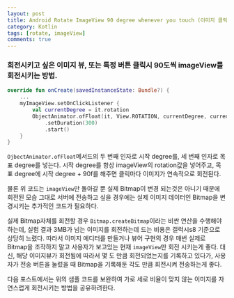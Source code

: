```yaml
---
layout: post
title: Android Rotate ImageView 90 degree whenever you touch (이미지 클릭마다 에니메이션과 함께 90도씩 회전시키기)
category: Kotlin
tags: [rotate, imageView]
comments: true
---
```


### 회전시키고 싶은 이미지 뷰, 또는 특정 버튼 클릭시 90도씩 imageView를 회전시키는 방법.

```kotlin
override fun onCreate(savedInstanceState: Bundle?) {
    ...
    myImageView.setOnClickListener {
        val currentDegree = it.rotation
        ObjectAnimator.ofFloat(it, View.ROTATION, currentDegree, currentDegree + 90f)
            .setDuration(300)
            .start()
	}
}
```

`OjbectAnimator.ofFloat`메서드의 두 번째 인자로 시작 degree를, 세 번째 인자로 목표 degree를 넣는다. 시작 degree를 항상 imageView의 rotation값을 넣어주고, 목표 degree에 시작 degree + 90f를 해주면 클릭마다 이미지가 연속적으로 회전된다.

물론 위 코드는 `imageView`만 돌아갈 뿐 실제 Bitmap이 변경 되는것은 아니기 때문에 회전된 모습 그대로 서버에 전송하고 싶을 경우에는 실제 이미지 데이터인 Bitmap을 변경시키는 추가적인 코드가 필요하다.

실제 Bitmap자체를 회전할 경우 `Bitmap.createBitmap`이라는 비싼 연산을 수행해야 하는데, 실험 결과 3MB가 넘는 이미지를 회전하는데 드는 비용은 갤럭시s8 기준으로 상당히 느렸다. 따라서 이미지 에디터를 만들거나 뷰어 구현의 경우 매번 실제로 Bitmap을 조작하지 말고 사용자가 보고있는 현재 `imageView`만 회전 시키는게 좋다. 대신, 해당 이미지뷰가 회전됨에 따라서 몇 도 만큼 회전되었는지를 기록하고 있다가, 사용자가 전송 버튼을 눌렀을 때 Bitmap을 기록해둔 각도 만큼 회전시켜 전송하는게 좋다.

다음 포스트에서는 위의 샘플 코드를 보완하여 가로 세로 비율이 맞지 않는 이미지를 자연스럽게 회전시키는 방법을 공유하려한다.
